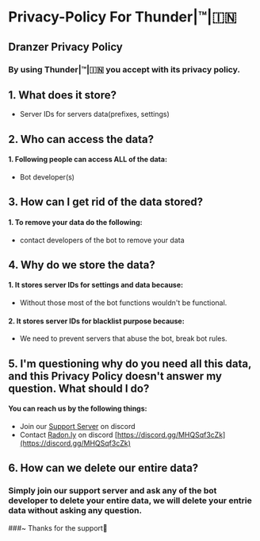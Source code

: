 # Privacy-Policy For Thunder|™|🇮🇳

## **Dranzer Privacy Policy**
### By using Thunder|™|🇮🇳 you accept with its privacy policy.

## 1. What does it store?

 - Server IDs for servers data(prefixes, settings)

## 2. Who can access the data?

 #### 1. Following people can access ALL of the data:
 -  Bot developer(s)

## 3. How can I get rid of the data stored? 

#### 1. To remove your data do the following:
- contact developers of the bot to remove your data


## 4. Why do we store the data?

#### 1. It stores server IDs for settings and data because:
- Without those most of the bot functions wouldn't be functional.

#### 2. It stores server IDs for blacklist purpose because:
- We need to prevent servers that abuse the bot, break bot rules.


## 5. I'm questioning why do you need all this data, and this Privacy Policy doesn't answer my question. What should I do?

#### You can reach us by the following things:
- Join our [Support Server](https://discord.gg/MHQSqf3cZk) on discord
- Contact [Radon.ly](https://discord.gg/MHQSqf3cZk) on discord [https://discord.gg/MHQSqf3cZk](https://discord.gg/MHQSqf3cZk)

## 6. How can we delete our entire data?

### Simply join our support server and ask any of the bot developer to delete your entire data, we will delete your entrie data without asking any question.
###~ Thanks for the support💞

